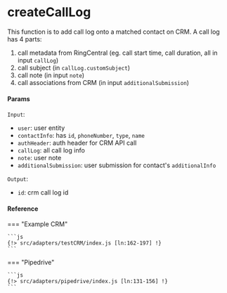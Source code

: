 # createCallLog

This function is to add call log onto a matched contact on CRM. A call log has 4 parts:
1. call metadata from RingCentral (eg. call start time, call duration, all in input `callLog`)
2. call subject (in `callLog.customSubject`)
3. call note (in input `note`)
4. call associations from CRM (in input `additionalSubmission`)

#### Params
`Input`:
- `user`: user entity
- `contactInfo`: has `id`, `phoneNumber`, `type`, `name`
- `authHeader`: auth header for CRM API call
- `callLog`: all call log info
- `note`: user note
- `additionalSubmission`: user submission for contact's `additionalInfo`

`Output`:
- `id`: crm call log id

#### Reference
=== "Example CRM"

    ```js
    {!> src/adapters/testCRM/index.js [ln:162-197] !}
	```
	
=== "Pipedrive"

	```js
    {!> src/adapters/pipedrive/index.js [ln:131-156] !}
	```

